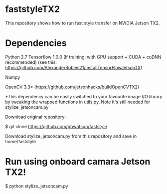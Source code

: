 # faststyleTX2

This repository shows how to run fast style transfer on NVIDIA Jetson TX2.

# Dependencies 

Python 2.7
Tensorflow 1.0.0 (If training: with GPU support + CUDA + cuDNN recommended) (see this: https://github.com/AlexanderRobles21/installTensorFlowJetsonTX)

Numpy

OpenCV 3.3* (https://github.com/jetsonhacks/buildOpenCVTX2)

*This dependency can be easily switched to your favourite image I/O library by tweaking the wrapped functions in utils.py. Note it's still needed for stylize_jetsoncam.py

Download original repository:

$ git clone https://github.com/ghwatson/faststyle

Download stylize_jetsoncam.py from this repository and save in home/faststyle

# Run using onboard camara Jetson TX2!

$ python stylize_jetsoncam.py

 
